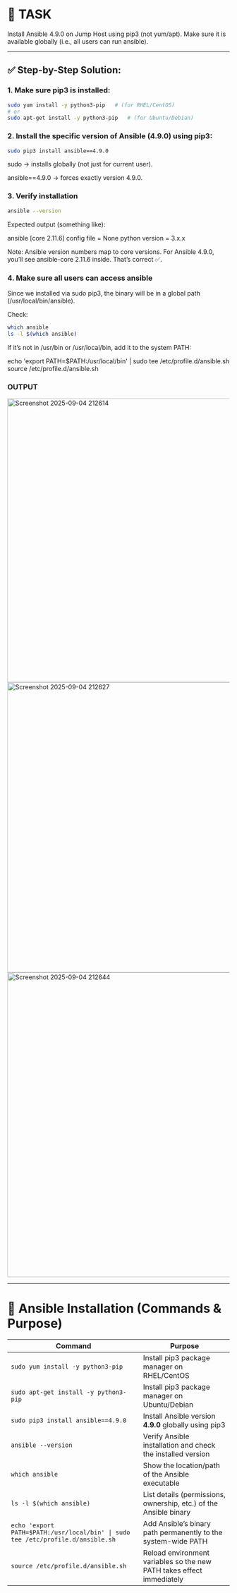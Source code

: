 # 🎯 TASK

Install Ansible 4.9.0 on Jump Host using pip3 (not yum/apt).
Make sure it is available globally (i.e., all users can run ansible).

----

## ✅ Step-by-Step Solution:

### 1. Make sure pip3 is installed:

```bash
sudo yum install -y python3-pip   # (for RHEL/CentOS)
# or
sudo apt-get install -y python3-pip   # (for Ubuntu/Debian)
```


### 2. Install the specific version of Ansible (4.9.0) using pip3:

```bash
sudo pip3 install ansible==4.9.0
 ```


sudo → installs globally (not just for current user).

ansible==4.9.0 → forces exactly version 4.9.0.

### 3. Verify installation

```bash
ansible --version
```


Expected output (something like):

ansible [core 2.11.6] 
  config file = None
  python version = 3.x.x


Note: Ansible version numbers map to core versions. For Ansible 4.9.0, you’ll see ansible-core 2.11.6 inside. That’s correct ✅.

### 4. Make sure all users can access ansible

Since we installed via sudo pip3, the binary will be in a global path (/usr/local/bin/ansible).

Check:

```bash
which ansible
ls -l $(which ansible)
```


If it’s not in /usr/bin or /usr/local/bin, add it to the system PATH:

echo 'export PATH=$PATH:/usr/local/bin' | sudo tee /etc/profile.d/ansible.sh
source /etc/profile.d/ansible.sh

### OUTPUT

<img width="1707" height="644" alt="Screenshot 2025-09-04 212614" src="https://github.com/user-attachments/assets/d4c6846a-f4e2-4c68-960e-012a49b01d62" />

<img width="1747" height="658" alt="Screenshot 2025-09-04 212627" src="https://github.com/user-attachments/assets/1f056ba5-9651-46ee-b559-1edbce9edd5f" />

<img width="1152" height="691" alt="Screenshot 2025-09-04 212644" src="https://github.com/user-attachments/assets/86953147-288e-4f7a-a689-85978ec88b68" />

----

# 📌 Ansible Installation (Commands & Purpose)

| Command | Purpose |
|---------|---------|
| `sudo yum install -y python3-pip` | Install pip3 package manager on RHEL/CentOS |
| `sudo apt-get install -y python3-pip` | Install pip3 package manager on Ubuntu/Debian |
| `sudo pip3 install ansible==4.9.0` | Install Ansible version **4.9.0** globally using pip3 |
| `ansible --version` | Verify Ansible installation and check the installed version |
| `which ansible` | Show the location/path of the Ansible executable |
| `ls -l $(which ansible)` | List details (permissions, ownership, etc.) of the Ansible binary |
| `echo 'export PATH=$PATH:/usr/local/bin' \| sudo tee /etc/profile.d/ansible.sh` | Add Ansible’s binary path permanently to the system-wide PATH |
| `source /etc/profile.d/ansible.sh` | Reload environment variables so the new PATH takes effect immediately |

